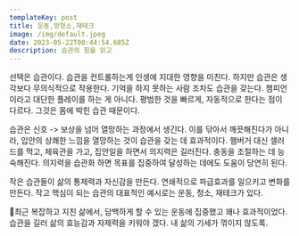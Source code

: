 ```yaml
---
templateKey: post
title: 운동,방청소,재테크
image: /img/default.jpeg
date: 2023-05-22T00:44:54.685Z
description: 습관의 힘을 읽고
---
```

선택은 습관이다. 습관을 컨트롤하는게 인생에 지대한 영향을 미친다. 하지만 습관은 생각보다 무의식적으로 작용한다. 기억을 하지 못하는 사람 조차도 습관을 갖는다. 챔피언이라고 대단한 플레이를 하는 게 아니다. 평범한 것을 빠르게, 자동적으로 한다는 점이 다르다. 그것은 몸에 박힌 습관 때문이다.

습관은 신호 -> 보상을 넘어 열망하는 과정에서 생긴다. 이를 닦아서 깨끗해진다가 아니라, 입안의 상쾌한 느낌을 열망하는 것이 습관을 갖는 데 효과적이다. 햄버거 대신 샐러드를 먹고, 체육관을 가고, 집안일을 하면서 의지력은 길러진다. 충동을 조절하는 데 능숙해진다. 의지력을 습관화 하면 목표를 집중하여 달성하는 데에도 도움이 당연히 된다. 

작은 습관들이 삶의 통제력과 자신감을 만든다. 연쇄적으로 파급효과를 일으키고 변화를 만든다. 작고 핵심이 되는 습관의 대표적인 예시로는 운동, 청소, 재테크가 있다.

최근 복잡하고 지친 삶에서, 담백하게 할 수 있는 운동에 집중했고 꽤나 효과적이었다. 습관을 길러 삶의 효능감과 자제력을 키워야 겠다. 내 삶의 기세가 꺾이지 않도록.